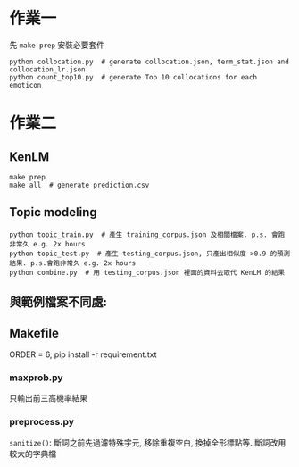 # 作業一

先 `make prep` 安裝必要套件

```
python collocation.py  # generate collocation.json, term_stat.json and collocation_lr.json
python count_top10.py  # generate Top 10 collocations for each emoticon
```

# 作業二

## KenLM

```
make prep
make all  # generate prediction.csv
```

## Topic modeling

```
python topic_train.py  # 產生 training_corpus.json 及相關檔案. p.s. 會跑非常久 e.g. 2x hours
python topic_test.py  # 產生 testing_corpus.json, 只產出相似度 >0.9 的預測結果. p.s.會跑非常久 e.g. 2x hours
python combine.py  # 用 testing_corpus.json 裡面的資料去取代 KenLM 的結果
```

## 與範例檔案不同處:

## Makefile

ORDER = 6, pip install -r requirement.txt

### maxprob.py

只輸出前三高機率結果

### preprocess.py

`sanitize()`: 斷詞之前先過濾特殊字元, 移除重複空白, 換掉全形標點等. 斷詞改用較大的字典檔

